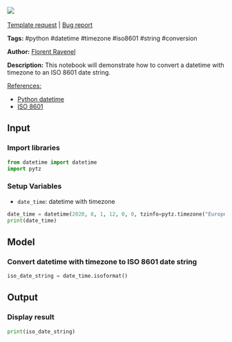 <a href="https://app.naas.ai/user-redirect/naas/downloader?url=https://raw.githubusercontent.com/jupyter-naas/awesome-notebooks/master/Python/Python_Convert_Datetime_with_Timezone_to_ISO_8601_date_string.ipynb" target="_parent"><img src="https://naasai-public.s3.eu-west-3.amazonaws.com/open_in_naas.svg"/></a><br><br><a href="https://github.com/jupyter-naas/awesome-notebooks/issues/new?assignees=&labels=&template=template-request.md&title=Tool+-+Action+of+the+notebook+">Template request</a> | <a href="https://github.com/jupyter-naas/awesome-notebooks/issues/new?assignees=&labels=bug&template=bug_report.md&title=Python+-+Convert+Datetime+with+Timezone+to+ISO+8601+date+string:+Error+short+description">Bug report</a>

**Tags:** #python #datetime #timezone #iso8601 #string #conversion

**Author:** [Florent Ravenel](https://www.linkedin.com/in/florent-ravenel/)

**Description:** This notebook will demonstrate how to convert a datetime with timezone to an ISO 8601 date string.

<u>References:</u>
- [Python datetime](https://docs.python.org/3/library/datetime.html)
- [ISO 8601](https://en.wikipedia.org/wiki/ISO_8601)

## Input

### Import libraries


```python
from datetime import datetime
import pytz
```

### Setup Variables
- `date_time`: datetime with timezone


```python
date_time = datetime(2020, 8, 1, 12, 0, 0, tzinfo=pytz.timezone("Europe/Paris"))
print(date_time)
```

## Model

### Convert datetime with timezone to ISO 8601 date string


```python
iso_date_string = date_time.isoformat()
```

## Output

### Display result


```python
print(iso_date_string)
```

 
